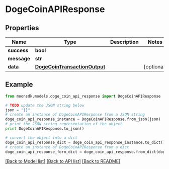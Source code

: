 # DogeCoinAPIResponse


## Properties

Name | Type | Description | Notes
------------ | ------------- | ------------- | -------------
**success** | **bool** |  | 
**message** | **str** |  | 
**data** | [**DogeCoinTransactionOutput**](DogeCoinTransactionOutput.md) |  | [optional] 

## Example

```python
from moonsdk.models.doge_coin_api_response import DogeCoinAPIResponse

# TODO update the JSON string below
json = "{}"
# create an instance of DogeCoinAPIResponse from a JSON string
doge_coin_api_response_instance = DogeCoinAPIResponse.from_json(json)
# print the JSON string representation of the object
print DogeCoinAPIResponse.to_json()

# convert the object into a dict
doge_coin_api_response_dict = doge_coin_api_response_instance.to_dict()
# create an instance of DogeCoinAPIResponse from a dict
doge_coin_api_response_form_dict = doge_coin_api_response.from_dict(doge_coin_api_response_dict)
```
[[Back to Model list]](../README.md#documentation-for-models) [[Back to API list]](../README.md#documentation-for-api-endpoints) [[Back to README]](../README.md)


